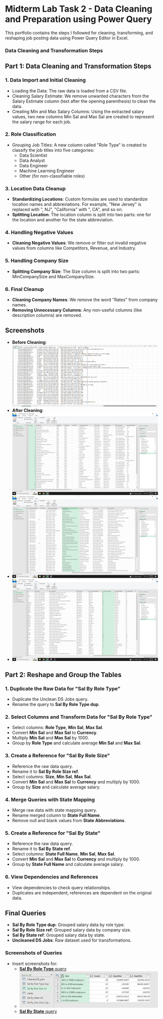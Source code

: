 # Midterm Lab Task 2 - Data Cleaning and Preparation using Power Query
This portfolio contains the steps I followed for cleaning, transforming, and reshaping job posting data using Power Query Editor in Excel. 
### Data Cleaning and Transformation Steps

## Part 1: Data Cleaning and Transformation Steps

### 1. **Data Import and Initial Cleaning**
- Loading the Data: The raw data is loaded from a CSV file.
- Cleaning Salary Estimate: We remove unwanted characters from the Salary Estimate column (text after the opening parenthesis) to clean the data.
- Creating Min and Max Salary Columns: Using the extracted salary values, two new columns Min Sal and Max Sal are created to represent the salary range for each job.

### 2. **Role Classification**
- Grouping Job Titles: A new column called "Role Type" is created to classify the job titles into five categories:
  - Data Scientist
  - Data Analyst
  - Data Engineer
  - Machine Learning Engineer
  - Other (for non-classifiable roles)

### 3. **Location Data Cleanup**
- **Standardizing Locations**: Custom formulas are used to standardize location names and abbreviations. For example, "New Jersey" is replaced with ", NJ", "California" with ", CA", and so on.
- **Splitting Location**: The location column is split into two parts: one for the location and another for the state abbreviation.

### 4. **Handling Negative Values**
- **Cleaning Negative Values**: We remove or filter out invalid negative values from columns like Competitors, Revenue, and Industry.

### 5. **Handling Company Size**
- **Splitting Company Size**: The Size column is split into two parts: MinCompanySize and MaxCompanySize.

### 6. **Final Cleanup**
- **Cleaning Company Names**: We remove the word "Rates" from company names.
- **Removing Unnecessary Columns**: Any non-useful columns (like description columns) are removed.



## Screenshots

- **Before Cleaning**: ![1.Before Cleaning](/Midterm%20Lab%20Task%202/images/old.PNG)
- **After Cleaning**: ![2.After Cleaning](/Midterm%20Lab%20Task%202/images/uncleanpic1.PNG)
- ![2.1](/Midterm%20Lab%20Task%202/images/uncleanpic2.png)
- ![2.2](/Midterm%20Lab%20Task%202/images/uncleanpic3.png)

## Part 2: **Reshape and Group the Tables**
### 1. Duplicate the Raw Data for "Sal By Role Type"
- Duplicate the Unclean DS Jobs query.
- Rename the query to **Sal By Role Type dup**.

### 2. Select Columns and Transform Data for "Sal By Role Type"
- Select columns: **Role Type**, **Min Sal**, **Max Sal**.
- Convert **Min Sal** and **Max Sal** to **Currency**.
- Multiply **Min Sal** and **Max Sal** by 1000.
- Group by **Role Type** and calculate average **Min Sal** and **Max Sal**.

### 3. Create a Reference for "Sal By Role Size"
- Reference the raw data query.
- Rename it to **Sal By Role Size ref**.
- Select columns: **Size**, **Min Sal**, **Max Sal**.
- Convert **Min Sal** and **Max Sal** to **Currency** and multiply by 1000.
- Group by **Size** and calculate average salary.

### 4. Merge Queries with State Mapping
- Merge raw data with state mapping query.
- Rename merged column to **State Full Name**.
- Remove null and blank values from **State Abbreviations**.

### 5. Create a Reference for "Sal By State"
- Reference the raw data query.
- Rename it to **Sal By State ref**.
- Select columns: **State Full Name**, **Min Sal**, **Max Sal**.
- Convert **Min Sal** and **Max Sal** to **Currency** and multiply by 1000.
- Group by **State Full Name** and calculate average salary.

### 6. View Dependencies and References
- View dependencies to check query relationships.
- Duplicates are independent; references are dependent on the original data.

## Final Queries
- **Sal By Role Type dup**: Grouped salary data by role type.
- **Sal By Role Size ref**: Grouped salary data by company size.
- **Sal By State ref**: Grouped salary data by state.
- **Uncleaned DS Jobs**: Raw dataset used for transformations.

### Screenshots of Queries
- Insert screenshots for:
  - [**Sal By Role Type** query](/Midterm%20Lab%20Task%202/images/Sal%20by%20Role%20Type%20dup.PNG)
  - ![**Sal By Role Size** query](/Midterm%20Lab%20Task%202/images/Sal%20by%20Size%20ref.PNG)
  - [**Sal By State** query](/Midterm%20Lab%20Task%202/images/Sal%20by%20State%20ref.PNG)
  
